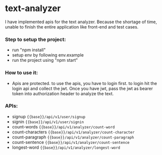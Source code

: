 # text-analyzer


I have implemented apis for the text analyzer. Because the shortage of time, unable to finish the entire application like front-end and test cases. 

### Step to setup the project:

- run "npm install"
- setup env by following env.example
- run the project using "npm start"

### How to use it:
- Apis are protected. to use the apis, you have to login first. to login hit the login api and collect the jwt. Once you have jwt, pass the jwt as bearer token  into authorization header to analyze the text.

### APIs:
- signup ```{{base}}/api/v1/user/signup```
- signin ```{{base}}/api/v1/user/signin```
- count-words ```{{base}}/api/v1/analyzer/count-word```
- count-characters ```{{base}}/api/v1/analyzer/count-character```
- count-paragraph ```{{base}}/api/v1/analyzer/count-paragraph```
- count-sentence ```{{base}}/api/v1/analyzer/count-sentence```
- longest-word ```{{base}}/api/v1/analyzer/longest-word```

